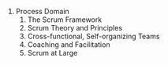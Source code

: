 1. Process Domain
    1. The Scrum Framework
    2. Scrum Theory and Principles
    3. Cross-functional, Self-organizing Teams
    4. Coaching and Facilitation
    5. Scrum at Large
